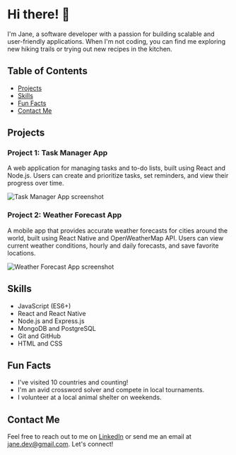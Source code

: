 <!--
**Leeoasis/Leeoasis** is a ✨ _special_ ✨ repository because its `README.md` (this file) appears on your GitHub profile.

Here are some ideas to get you started:

- 🔭 I’m currently working on ...
- 🌱 I’m currently learning ...
- 👯 I’m looking to collaborate on ...
- 🤔 I’m looking for help with ...
- 💬 Ask me about ...
- 📫 How to reach me: ...
- 😄 Pronouns: ...
- ⚡ Fun fact: ...
-->
# Hi there! 👋

I'm Jane, a software developer with a passion for building scalable and user-friendly applications. When I'm not coding, you can find me exploring new hiking trails or trying out new recipes in the kitchen.

## Table of Contents

- [Projects](#projects)
- [Skills](#skills)
- [Fun Facts](#fun-facts)
- [Contact Me](#contact-me)

## Projects

### Project 1: Task Manager App

A web application for managing tasks and to-do lists, built using React and Node.js. Users can create and prioritize tasks, set reminders, and view their progress over time.

![Task Manager App screenshot](./images/task-manager.png)

### Project 2: Weather Forecast App

A mobile app that provides accurate weather forecasts for cities around the world, built using React Native and OpenWeatherMap API. Users can view current weather conditions, hourly and daily forecasts, and save favorite locations.

![Weather Forecast App screenshot](./images/weather-app.png)

## Skills

- JavaScript (ES6+)
- React and React Native
- Node.js and Express.js
- MongoDB and PostgreSQL
- Git and GitHub
- HTML and CSS

## Fun Facts

- I've visited 10 countries and counting!
- I'm an avid crossword solver and compete in local tournaments.
- I volunteer at a local animal shelter on weekends.

## Contact Me

Feel free to reach out to me on [LinkedIn](https://www.linkedin.com/in/jane-dev) or send me an email at jane.dev@gmail.com. Let's connect!





